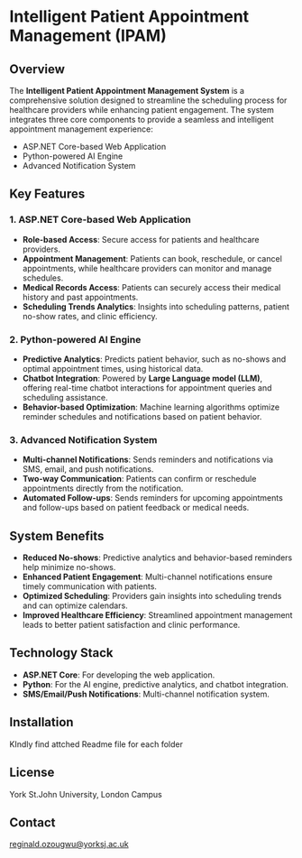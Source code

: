 # Intelligent Patient Appointment Management (IPAM)

## Overview

The **Intelligent Patient Appointment Management System** is a comprehensive solution designed to streamline the scheduling process for healthcare providers while enhancing patient engagement. The system integrates three core components to provide a seamless and intelligent appointment management experience:

* ASP.NET Core-based Web Application
* Python-powered AI Engine
* Advanced Notification System

## Key Features

### 1. ASP.NET Core-based Web Application

* **Role-based Access**: Secure access for patients and healthcare providers.
* **Appointment Management**: Patients can book, reschedule, or cancel appointments, while healthcare providers can monitor and manage schedules.
* **Medical Records Access**: Patients can securely access their medical history and past appointments.
* **Scheduling Trends Analytics**: Insights into scheduling patterns, patient no-show rates, and clinic efficiency.

### 2. Python-powered AI Engine

* **Predictive Analytics**: Predicts patient behavior, such as no-shows and optimal appointment times, using historical data.
* **Chatbot Integration**: Powered by **Large Language model (LLM)**, offering real-time chatbot interactions for appointment queries and scheduling assistance.
* **Behavior-based Optimization**: Machine learning algorithms optimize reminder schedules and notifications based on patient behavior.

### 3. Advanced Notification System

* **Multi-channel Notifications**: Sends reminders and notifications via SMS, email, and push notifications.
* **Two-way Communication**: Patients can confirm or reschedule appointments directly from the notification.
* **Automated Follow-ups**: Sends reminders for upcoming appointments and follow-ups based on patient feedback or medical needs.

## System Benefits

* **Reduced No-shows**: Predictive analytics and behavior-based reminders help minimize no-shows.
* **Enhanced Patient Engagement**: Multi-channel notifications ensure timely communication with patients.
* **Optimized Scheduling**: Providers gain insights into scheduling trends and can optimize calendars.
* **Improved Healthcare Efficiency**: Streamlined appointment management leads to better patient satisfaction and clinic performance.

## Technology Stack

* **ASP.NET Core**: For developing the web application.
* **Python**: For the AI engine, predictive analytics, and chatbot integration.
* **SMS/Email/Push Notifications**: Multi-channel notification system.

## Installation

KIndly find attched Readme file for each folder

## License

York St.John University, London Campus

## Contact

reginald.ozougwu@yorksj.ac.uk
